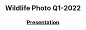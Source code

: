 
<h2 align="center">Wildlife Photo Q1-2022</h2>

<h3 align="center">
    <a href="https://damikun.github.io/wildlife-q1-2022/">Presentation</a>
</h3>